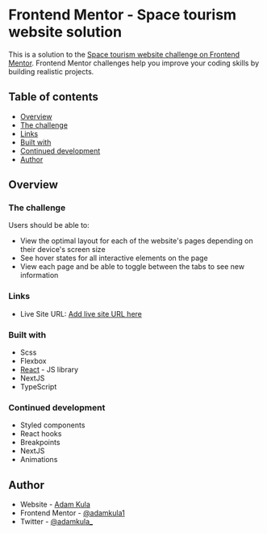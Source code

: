 # Frontend Mentor - Space tourism website solution

This is a solution to the [Space tourism website challenge on Frontend Mentor](https://www.frontendmentor.io/challenges/space-tourism-multipage-website-gRWj1URZ3). Frontend Mentor challenges help you improve your coding skills by building realistic projects. 

## Table of contents

  - [Overview](#overview)
  - [The challenge](#the-challenge)
  - [Links](#links)
  - [Built with](#built-with)
  - [Continued development](#continued-development)
  - [Author](#author)
## Overview

### The challenge

Users should be able to:

- View the optimal layout for each of the website's pages depending on their device's screen size
- See hover states for all interactive elements on the page
- View each page and be able to toggle between the tabs to see new information

### Links

- Live Site URL: [Add live site URL here](https://planets.netlify.app/)

### Built with

- Scss
- Flexbox
- [React](https://reactjs.org/) - JS library
- NextJS
- TypeScript
### Continued development

- Styled components 
- React hooks
- Breakpoints
- NextJS
- Animations
## Author

- Website - [Adam Kula](https://www.adamkula.sk)
- Frontend Mentor - [@adamkula1](https://www.frontendmentor.io/profile/adamkula1)
- Twitter - [@adamkula_](https://www.twitter.com/adamkula_)
